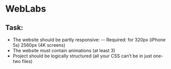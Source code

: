 # WebLabs
## Task:
- The website should be partly responsive:
-- Required: for 320px (iPhone 5s)  2560px (4K screens)
- The website must contain animations (at least 3)
- Project should be logically structured (all your CSS can’t be in just one-two files)
